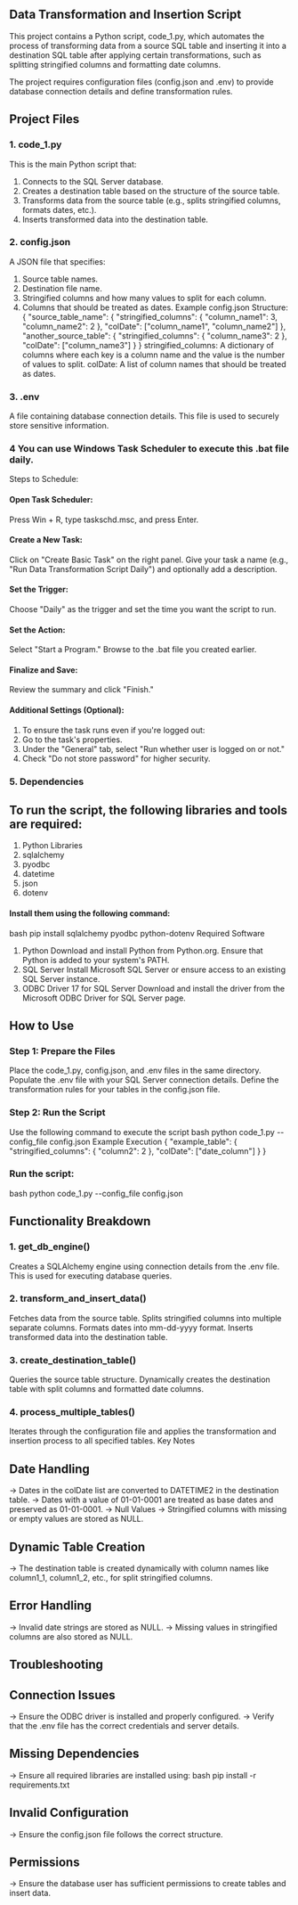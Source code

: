 ##  Data Transformation and Insertion Script
This project contains a Python script, code_1.py, which automates the process of transforming data from a source SQL table and inserting it into a destination SQL table after applying certain transformations, such as splitting stringified columns and formatting date columns.

The project requires configuration files (config.json and .env) to provide database connection details and define transformation rules.

## Project Files
### 1. code_1.py
This is the main Python script that:
1) Connects to the SQL Server database.
2) Creates a destination table based on the structure of the source table.
3) Transforms data from the source table (e.g., splits stringified columns, formats dates, etc.).
4) Inserts transformed data into the destination table.
### 2. config.json
A JSON file that specifies:
1) Source table names.
2) Destination file name.
3) Stringified columns and how many values to split for each column.
4) Columns that should be treated as dates.
Example config.json Structure:
{
    "source_table_name": {
        "stringified_columns": {
            "column_name1": 3,
            "column_name2": 2
        },
        "colDate": ["column_name1", "column_name2"]
    },
    "another_source_table": {
        "stringified_columns": {
            "column_name3": 2
        },
        "colDate": ["column_name3"]
    }
}
stringified_columns: A dictionary of columns where each key is a column name and the value is the number of values to split.
colDate: A list of column names that should be treated as dates.
### 3. .env
A file containing database connection details. This file is used to securely store sensitive information.
### 4 You can use Windows Task Scheduler to execute this .bat file daily.
Steps to Schedule:
#### Open Task Scheduler:
Press Win + R, type taskschd.msc, and press Enter.
#### Create a New Task:
Click on "Create Basic Task" on the right panel.
Give your task a name (e.g., "Run Data Transformation Script Daily") and optionally add a description.
#### Set the Trigger:
Choose "Daily" as the trigger and set the time you want the script to run.
#### Set the Action:
Select "Start a Program."
Browse to the .bat file you created earlier.
#### Finalize and Save:
Review the summary and click "Finish."
#### Additional Settings (Optional):
1) To ensure the task runs even if you're logged out:
2) Go to the task's properties.
3) Under the "General" tab, select "Run whether user is logged on or not."
4) Check "Do not store password" for higher security.
### 5. Dependencies
## To run the script, the following libraries and tools are required:
1) Python Libraries
2) sqlalchemy
3) pyodbc
4) datetime
5) json
6) dotenv
#### Install them using the following command:
bash
pip install sqlalchemy pyodbc python-dotenv
Required Software
1) Python
Download and install Python from Python.org. Ensure that Python is added to your system's PATH.
2) SQL Server
Install Microsoft SQL Server or ensure access to an existing SQL Server instance.
3) ODBC Driver 17 for SQL Server
Download and install the driver from the Microsoft ODBC Driver for SQL Server page.

## How to Use
### Step 1: Prepare the Files
Place the code_1.py, config.json, and .env files in the same directory.
Populate the .env file with your SQL Server connection details.
Define the transformation rules for your tables in the config.json file.
### Step 2: Run the Script
Use the following command to execute the script
bash
python code_1.py --config_file config.json
Example Execution
{
    "example_table": {
        "stringified_columns": {
            "column2": 2
        },
        "colDate": ["date_column"]
    }
}
### Run the script:
bash
python code_1.py --config_file config.json

## Functionality Breakdown
### 1. get_db_engine()
Creates a SQLAlchemy engine using connection details from the .env file. This is used for executing database queries.

### 2. transform_and_insert_data()
Fetches data from the source table.
Splits stringified columns into multiple separate columns.
Formats dates into mm-dd-yyyy format.
Inserts transformed data into the destination table.
### 3. create_destination_table()
Queries the source table structure.
Dynamically creates the destination table with split columns and formatted date columns.
### 4. process_multiple_tables()
Iterates through the configuration file and applies the transformation and insertion process to all specified tables.
Key Notes
## Date Handling
-> Dates in the colDate list are converted to DATETIME2 in the destination table.
-> Dates with a value of 01-01-0001 are treated as base dates and preserved as 01-01-0001.
-> Null Values
-> Stringified columns with missing or empty values are stored as NULL.
## Dynamic Table Creation
-> The destination table is created dynamically with column names like column1_1, column1_2, etc., for split stringified columns.
## Error Handling
-> Invalid date strings are stored as NULL.
-> Missing values in stringified columns are also stored as NULL.
## Troubleshooting
## Connection Issues
-> Ensure the ODBC driver is installed and properly configured.
-> Verify that the .env file has the correct credentials and server details.
## Missing Dependencies
-> Ensure all required libraries are installed using:
bash
pip install -r requirements.txt
## Invalid Configuration
-> Ensure the config.json file follows the correct structure.
## Permissions
-> Ensure the database user has sufficient permissions to create tables and insert data.
